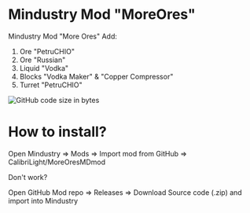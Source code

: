 # Mindustry Mod "MoreOres"
Mindustry Mod "More Ores"
Add: 
1. Ore "PetruCHIO"
2. Ore "Russian"
3. Liquid "Vodka"
4. Blocks "Vodka Maker" & "Copper Compressor"
5. Turret "PetruCHIO"

![GitHub code size in bytes](https://img.shields.io/github/languages/code-size/CalibriLight/MoreOresMDmod?style=plastic)

# How to install?

Open Mindustry => Mods => Import mod from GitHub => CalibriLight/MoreOresMDmod

Don't work?

Open GitHub Mod repo => Releases => Download Source code (.zip) and import into Mindustry
